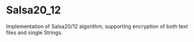 # Salsa20_12
Implementation of Salsa20/12 algorithm, supporting encryption of both text files and single Strings.
